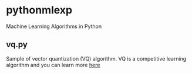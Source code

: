 # pythonmlexp

Machine Learning Algorithms in Python

## vq.py 
Sample of vector quantization (VQ) algorithm. VQ is a competitive learning algorithm and you can learn more  [here](https://www.willamette.edu/~gorr/classes/cs449/Unsupervised/competitive.html) 
